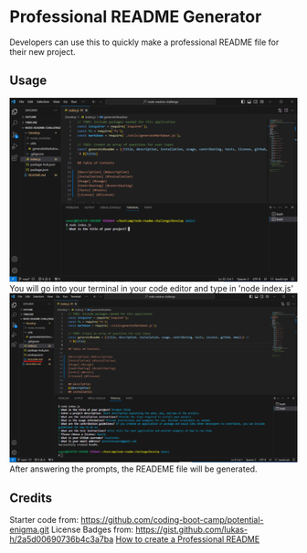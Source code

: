 # Professional README Generator

Developers can use this to quickly make  a professional README file for their new project.

## Usage

![ReadMe Generator](./Develop/Images/readme_one.png)
You will go into your terminal in your code editor and type in 'node index.js'
![ReadMe Generator](./Develop/Images/readme_two.png)
After answering the prompts, the READEME file will be generated.

## Credits

Starter code from: https://github.com/coding-boot-camp/potential-enigma.git
License Badges from: https://gist.github.com/lukas-h/2a5d00690736b4c3a7ba
[How to create a Professional README](https://coding-boot-camp.github.io/full-stack/github/professional-readme-guide)
